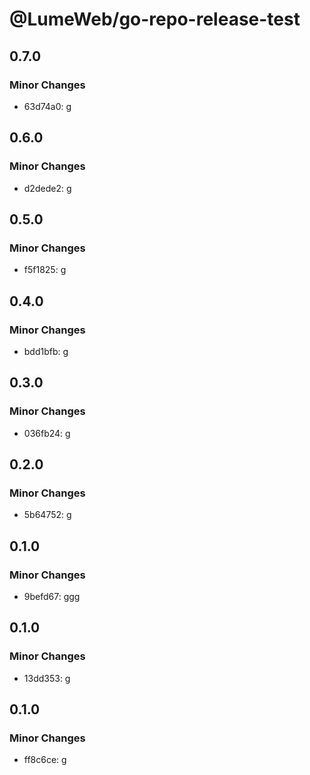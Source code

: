 # @LumeWeb/go-repo-release-test

## 0.7.0

### Minor Changes

- 63d74a0: g

## 0.6.0

### Minor Changes

- d2dede2: g

## 0.5.0

### Minor Changes

- f5f1825: g

## 0.4.0

### Minor Changes

- bdd1bfb: g

## 0.3.0

### Minor Changes

- 036fb24: g

## 0.2.0

### Minor Changes

- 5b64752: g

## 0.1.0

### Minor Changes

- 9befd67: ggg

## 0.1.0

### Minor Changes

- 13dd353: g

## 0.1.0

### Minor Changes

- ff8c6ce: g
